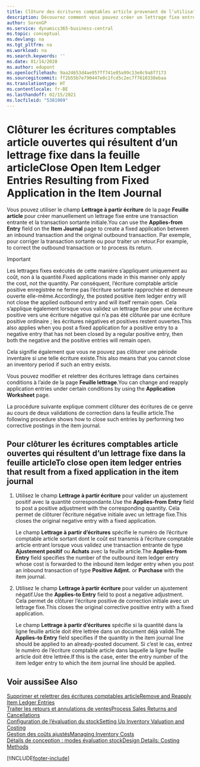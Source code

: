 ```yaml
---
title: Clôture des écritures comptables article provenant de l’utilisation d’une application fixe
description: Découvrez comment vous pouvez créer un lettrage fixe entre une transaction entrante et la transaction sortante initiale dans la feuille article.
author: SorenGP
ms.service: dynamics365-business-central
ms.topic: conceptual
ms.devlang: na
ms.tgt_pltfrm: na
ms.workload: na
ms.search.keywords: ''
ms.date: 01/14/2020
ms.author: edupont
ms.openlocfilehash: 9aa24653d4ae957ff741e85a99c13e0c9a8f7173
ms.sourcegitcommit: ff2b55b7e790447e0c1fcd5c2ec7f7610338ebaa
ms.translationtype: HT
ms.contentlocale: fr-BE
ms.lasthandoff: 02/15/2021
ms.locfileid: "5381969"
---
```

# <a name="close-open-item-ledger-entries-resulting-from-fixed-application-in-the-item-journal"></a><span data-ttu-id="fce8c-103">Clôturer les écritures comptables article ouvertes qui résultent d’un lettrage fixe dans la feuille article</span><span class="sxs-lookup"><span data-stu-id="fce8c-103">Close Open Item Ledger Entries Resulting from Fixed Application in the Item Journal</span></span>

<span data-ttu-id="fce8c-104">Vous pouvez utiliser le champ **Lettrage à partir écriture** de la page **Feuille article** pour créer manuellement un lettrage fixe entre une transaction entrante et la transaction sortante initiale.</span><span class="sxs-lookup"><span data-stu-id="fce8c-104">You can use the **Applies-from Entry** field on the **Item Journal** page to create a fixed application between an inbound transaction and the original outbound transaction.</span></span> <span data-ttu-id="fce8c-105">Par exemple, pour corriger la transaction sortante ou pour traiter un retour.</span><span class="sxs-lookup"><span data-stu-id="fce8c-105">For example, to correct the outbound transaction or to process its return.</span></span>  

> [!IMPORTANT]  
> <span data-ttu-id="fce8c-106">Les lettrages fixes exécutés de cette manière s’appliquent uniquement au coût, non à la quantité.</span><span class="sxs-lookup"><span data-stu-id="fce8c-106">Fixed applications made in this manner only apply the cost, not the quantity.</span></span> <span data-ttu-id="fce8c-107">Par conséquent, l’écriture comptable article positive enregistrée ne ferme pas l’écriture sortante rapprochée et demeure ouverte elle-même.</span><span class="sxs-lookup"><span data-stu-id="fce8c-107">Accordingly, the posted positive item ledger entry will not close the applied outbound entry and will itself remain open.</span></span> <span data-ttu-id="fce8c-108">Cela s’applique également lorsque vous validez un lettrage fixe pour une écriture positive vers une écriture négative qui n’a pas été clôturée par une écriture positive ordinaire ; les écritures négatives et positives restent ouvertes.</span><span class="sxs-lookup"><span data-stu-id="fce8c-108">This also applies when you post a fixed application for a positive entry to a negative entry that has not been closed by a regular positive entry, then both the negative and the positive entries will remain open.</span></span>  
>
> <span data-ttu-id="fce8c-109">Cela signifie également que vous ne pouvez pas clôturer une période inventaire si une telle écriture existe.</span><span class="sxs-lookup"><span data-stu-id="fce8c-109">This also means that you cannot close an inventory period if such an entry exists.</span></span>  

<span data-ttu-id="fce8c-110">Vous pouvez modifier et relettrer des écritures lettrage dans certaines conditions à l’aide de la page **Feuille lettrage**.</span><span class="sxs-lookup"><span data-stu-id="fce8c-110">You can change and reapply application entries under certain conditions by using the **Application Worksheet** page.</span></span>  

<span data-ttu-id="fce8c-111">La procédure suivante explique comment clôturer des écritures de ce genre au cours de deux validations de correction dans la feuille article.</span><span class="sxs-lookup"><span data-stu-id="fce8c-111">The following procedure shows how to close such entries by performing two corrective postings in the item journal.</span></span>  

## <a name="to-close-open-item-ledger-entries-that-result-from-a-fixed-application-in-the-item-journal"></a><span data-ttu-id="fce8c-112">Pour clôturer les écritures comptables article ouvertes qui résultent d’un lettrage fixe dans la feuille article</span><span class="sxs-lookup"><span data-stu-id="fce8c-112">To close open item ledger entries that result from a fixed application in the item journal</span></span>  

1. <span data-ttu-id="fce8c-113">Utilisez le champ **Lettrage à partir écriture** pour valider un ajustement positif avec la quantité correspondante.</span><span class="sxs-lookup"><span data-stu-id="fce8c-113">Use the **Applies-from Entry** field to post a positive adjustment with the corresponding quantity.</span></span> <span data-ttu-id="fce8c-114">Cela permet de clôturer l’écriture négative initiale avec un lettrage fixe.</span><span class="sxs-lookup"><span data-stu-id="fce8c-114">This closes the original negative entry with a fixed application.</span></span>  

    <span data-ttu-id="fce8c-115">Le champ **Lettrage à partir d’écritures** spécifie le numéro de l’écriture comptable article sortant dont le coût est transmis à l’écriture comptable article entrant lorsque vous validez une transaction entrante de type **Ajustement positif** ou **Achats** avec la feuille article.</span><span class="sxs-lookup"><span data-stu-id="fce8c-115">The **Applies-from Entry** field specifies the number of the outbound item ledger entry whose cost is forwarded to the inbound item ledger entry when you post an inbound transaction of type **Positive Adjmt.** or **Purchase** with the item journal.</span></span>  
2. <span data-ttu-id="fce8c-116">Utilisez le champ **Lettrage à partir écriture** pour valider un ajustement négatif.</span><span class="sxs-lookup"><span data-stu-id="fce8c-116">Use the **Applies-to Entry** field to post a negative adjustment.</span></span> <span data-ttu-id="fce8c-117">Cela permet de clôturer l’écriture positive de correction initiale avec un lettrage fixe.</span><span class="sxs-lookup"><span data-stu-id="fce8c-117">This closes the original corrective positive entry with a fixed application.</span></span>  

    <span data-ttu-id="fce8c-118">Le champ **Lettrage à partir d’écritures** spécifie si la quantité dans la ligne feuille article doit être lettrée dans un document déjà validé.</span><span class="sxs-lookup"><span data-stu-id="fce8c-118">The **Applies-to Entry** field specifies if the quantity in the item journal line should be applied to an already-posted document.</span></span> <span data-ttu-id="fce8c-119">Si c’est le cas, entrez le numéro de l’écriture comptable article dans laquelle la ligne feuille article doit être lettrée.</span><span class="sxs-lookup"><span data-stu-id="fce8c-119">If this is the case, enter the entry number of the item ledger entry to which the item journal line should be applied.</span></span>

## <a name="see-also"></a><span data-ttu-id="fce8c-120">Voir aussi</span><span class="sxs-lookup"><span data-stu-id="fce8c-120">See Also</span></span>

[<span data-ttu-id="fce8c-121">Supprimer et relettrer des écritures comptables article</span><span class="sxs-lookup"><span data-stu-id="fce8c-121">Remove and Reapply Item Ledger Entries</span></span>](finance-how-to-remove-and-reapply-item-entries.md)  
[<span data-ttu-id="fce8c-122">Traiter les retours et annulations de ventes</span><span class="sxs-lookup"><span data-stu-id="fce8c-122">Process Sales Returns and Cancellations</span></span>](sales-how-process-sales-returns-cancellations.md)  
[<span data-ttu-id="fce8c-123">Configuration de l’évaluation du stock</span><span class="sxs-lookup"><span data-stu-id="fce8c-123">Setting Up Inventory Valuation and Costing</span></span>](finance-set-up-inventory-valuation-and-costing.md)  
[<span data-ttu-id="fce8c-124">Gestion des coûts ajustés</span><span class="sxs-lookup"><span data-stu-id="fce8c-124">Managing Inventory Costs</span></span>](finance-manage-inventory-costs.md)  
[<span data-ttu-id="fce8c-125">Détails de conception : modes évaluation stock</span><span class="sxs-lookup"><span data-stu-id="fce8c-125">Design Details: Costing Methods</span></span>](design-details-costing-methods.md)


[!INCLUDE[footer-include](includes/footer-banner.md)]
